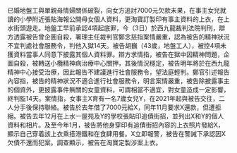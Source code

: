 已婚地盤工與單親母情婦關係破裂，向女方追討7000元欠款未果，在事主女兒就讀的小學附近張貼海報公開母女個人資料，更淘寶訂製印有事主資料的上衣，在上水街頭遊走。地盤工早前承認4項起底罪，今（3日）於西九龍裁判法院判刑，辯方透露被告曾企圖自殺，署理主任裁判官鄭念慈指案情嚴重，認為被告的精神狀況不宜判處社會服務令，判他入獄14天。被告胡巍（43歲，地盤工人），被控4項未獲資料當事人同意下披露其個人資料罪。辯方求情指，被告在獄中因精神問題，企圖自殺，被轉送小欖精神病治療中心關押，其後情況穩定，被告明年將於在西九龍精神中心接受治療，因此報告不建議進行社會服務令，望法庭輕判。鄭官引述報告內容指，被告的精神狀況不適合進行社會服務令，明言案情嚴重，被告除披露事主的個資外，更披露事件無關的女童資料，可謂相當不適宜，對女童造成一定影響，終判監14天。案情指，女事主X育有一名7歲女兒Y，在2021年起與被告交往，二人分手後保持聯絡。被告於去年借了7000元給X，同年11月要求X還款，但遭拒絕。被告去年12月在上水一屋苑及Y的學校張貼印追債街招，並列出X和Y的個人資料和相片。及至今年1月，被告將他身穿印有追債街招內容的上衣照片發給X，顯示自己穿着該上衣乘搭港鐵和在食肆用餐。X立即報警，被告在警誡下承認因X欠債不還而犯案。調查顯示，被告在淘寶定製涉案上衣。